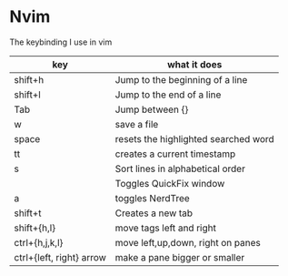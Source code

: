 # Nvim

The keybinding I use in vim

| key | what it does |
| --- | ------------ |
| shift+h | Jump to the beginning of a line |
| shift+l | Jump to the end of a line |
| Tab | Jump between {}[]() |
| <leader>w | save a file |
| <leader>space | resets the highlighted searched word |
| tt | creates a current timestamp |
| <leader>s | Sort lines in alphabetical order |
| <leader><leader> | Toggles QuickFix window |
| <leader>a | toggles NerdTree |
| shift+t | Creates a new tab |
| shift+{h,l} | move tags left and right |
| ctrl+{h,j,k,l} | move left,up,down, right on panes |
| ctrl+{left, right} arrow | make a pane bigger or smaller |
